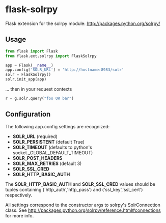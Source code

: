 flask-solrpy
============

Flask extension for the solrpy module: http://packages.python.org/solrpy/

Usage
-----

```python
from flask import Flask
from flask.ext.solrpy import FlaskSolrpy 

app = Flask(__name__)
app.config['SOLR_URL'] = 'http://hostname:8983/solr'
solr = FlaskSolrpy()
solr.init_app(app)

```
... then in your request contexts

```python
r = g.solr.query("foo OR bar")
```
Configuration
-------------

The following app.config settings are recognized:
* **SOLR_URL** (required)
* **SOLR_PERSISTENT** (default True)
* **SOLR_TIMEOUT** (defaults to python's socket._GLOBAL_DEFAULT_TIMEOUT)
* **SOLR_POST_HEADERS**
* **SOLR_MAX_RETRIES** (default 3)
* **SOLR_SSL_CRED**
* **SOLR_HTTP_BASIC_AUTH**

The **SOLR_HTTP_BASIC_AUTH** and **SOLR_SSL_CRED** values should be tuples containing
('http_auth','http_pass') and ('ssl_key','ssl_cert') respectively. 

All settings correspond to the constructor args to solrpy's SolrConnection 
class. See http://packages.python.org/solrpy/reference.html#connections for
more info.